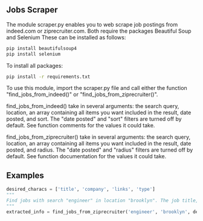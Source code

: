 ## Jobs Scraper

The module scraper.py enables you to web scrape job postings from indeed.com or ziprecruiter.com. Both require the packages Beautiful Soup and Selenium These can be installed as follows:

```bash
pip install beautifulsoup4
pip install selenium
```

To install all packages:

```bash
pip install -r requirements.txt
```

To use this module, import the scraper.py file and call either the function "find_jobs_from_indeed()" or "find_jobs_from_ziprecruiter()". 

find_jobs_from_indeed() take in several arguments: the search query, location, an array containing all items you want included in the result, date posted, and sort. The "date posted" and "sort" filters are turned off by default. See function comments for the values it could take.

find_jobs_from_ziprecruiter() take in several arguments: the search query, location, an array containing all items you want included in the result, date posted, and radius. The "date posted" and "radius" filters are turned off by default. See function documentation for the values it could take.

## Examples
```python
desired_characs = ['title', 'company', 'links', 'type']
"""
Find jobs with search "engineer" in location "brooklyn". The job title, company name, job link, and job type are extracted. Show only postings within the last 5 days and within 10 miles.  
"""
extracted_info = find_jobs_from_ziprecruiter('engineer', 'brooklyn', desired_characs, 5, 10)
```